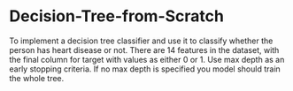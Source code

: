 # Decision-Tree-from-Scratch
To implement a decision tree classifier and use it to classify whether the person has heart disease or not. There are 14 features in the dataset, with the final column for target with values as either 0 or 1. Use max depth as an early stopping criteria. If no max depth is specified you model should train the whole tree.
